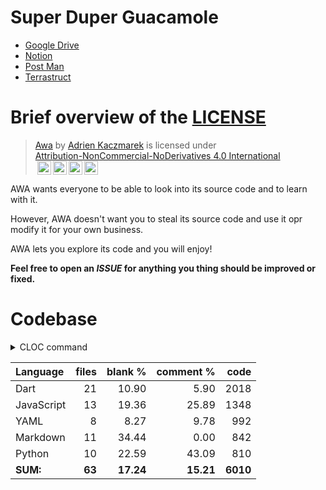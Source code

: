 # Super Duper Guacamole

- [Google Drive](https://drive.google.com/drive/folders/1VGYTlRhyS1SivX0uCPNUiKHsgLy7AHK3?usp=sharing)
- [Notion](https://purring-shark-0e9.notion.site/Awa-048af14525474c29828c867d0ba553a6)
- [Post Man](https://awa-ma.postman.co)
- [Terrastruct](https://app.terrastruct.com/console)

# Brief overview of the [LICENSE](./LICENSE)

> <p xmlns:cc="http://creativecommons.org/ns#" xmlns:dct="http://purl.org/dc/terms/"><a property="dct:title" rel="cc:attributionURL" href="https://github.com/AdrKacz/super-duper-guacamole">Awa</a> by <a rel="cc:attributionURL dct:creator" property="cc:attributionName" href="https://github.com/AdrKacz">Adrien Kaczmarek</a> is licensed under <a href="http://creativecommons.org/licenses/by-nc-nd/4.0/?ref=chooser-v1" target="_blank" rel="license noopener noreferrer" style="display:inline-block;">Attribution-NonCommercial-NoDerivatives 4.0 International</br><img style="height:22px!important;margin-left:3px;vertical-align:text-bottom;" src="https://mirrors.creativecommons.org/presskit/icons/cc.svg?ref=chooser-v1"><img style="height:22px!important;margin-left:3px;vertical-align:text-bottom;" src="https://mirrors.creativecommons.org/presskit/icons/by.svg?ref=chooser-v1"><img style="height:22px!important;margin-left:3px;vertical-align:text-bottom;" src="https://mirrors.creativecommons.org/presskit/icons/nc.svg?ref=chooser-v1"><img style="height:22px!important;margin-left:3px;vertical-align:text-bottom;" src="https://mirrors.creativecommons.org/presskit/icons/nd.svg?ref=chooser-v1"></a></p>

AWA wants everyone to be able to look into its source code and to learn with it.

However, AWA doesn't want you to steal its source code and use it opr modify it for your own business.

AWA lets you explore its code and you will enjoy!

**Feel free to open an _ISSUE_ for anything you thing should be improved or fixed.**

# Codebase

<details><summary>CLOC command</summary>
<p>

```sh
# macOS: brew install cloc
$ cloc --config=options.txt .
```
</p>
</details>

Language|files|blank %|comment %|code
:-------|-------:|-------:|-------:|-------:
Dart|21|10.90|5.90|2018
JavaScript|13|19.36|25.89|1348
YAML|8|8.27|9.78|992
Markdown|11|34.44|0.00|842
Python|10|22.59|43.09|810
**SUM:**|**63**|**17.24**|**15.21**|**6010**

